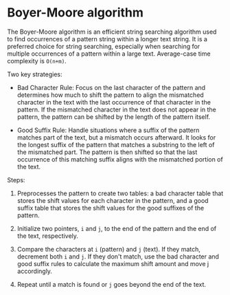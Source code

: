 # Boyer-Moore algorithm

The Boyer-Moore algorithm is an efficient string searching algorithm used to find occurrences of a pattern string within a longer text string. It is a preferred choice for string searching, especially when searching for multiple occurrences of a pattern within a large text. Average-case time complexity is `O(n+m)`.

Two key strategies:

* Bad Character Rule: Focus on the last character of the pattern and determines how much to shift the pattern to align the mismatched character in the text with the last occurrence of that character in the pattern. If the mismatched character in the text does not appear in the pattern, the pattern can be shifted by the length of the pattern itself.

* Good Suffix Rule: Handle situations where a suffix of the pattern matches part of the text, but a mismatch occurs afterward. It looks for the longest suffix of the pattern that matches a substring to the left of the mismatched part. The pattern is then shifted so that the last occurrence of this matching suffix aligns with the mismatched portion of the text.

Steps:

1. Preprocesses the pattern to create two tables: a bad character table that stores the shift values for each character in the pattern, and a good suffix table that stores the shift values for the good suffixes of the pattern.

2. Initialize two pointers, `i` and `j`, to the end of the pattern and the end of the text, respectively.

3. Compare the characters at `i` (pattern) and `j` (text). If they match, decrement both `i` and `j`. If they don't match, use the bad character and good suffix rules to calculate the maximum shift amount and move j accordingly.

4. Repeat until a match is found or `j` goes beyond the end of the text.
